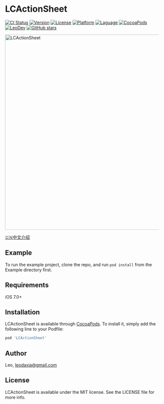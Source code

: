 # LCActionSheet

[![CI Status](https://img.shields.io/travis/iTofu/LCActionSheet.svg?style=flat)](https://travis-ci.org/iTofu/LCActionSheet)
[![Version](https://img.shields.io/cocoapods/v/LCActionSheet.svg?style=flat)](https://cocoapods.org/pods/LCActionSheet)
[![License](https://img.shields.io/cocoapods/l/LCActionSheet.svg?style=flat)](https://cocoapods.org/pods/LCActionSheet)
[![Platform](https://img.shields.io/cocoapods/p/LCActionSheet.svg?style=flat)](https://cocoapods.org/pods/LCActionSheet)
[![Laguage](https://img.shields.io/badge/language-ObjC%20%26%20Swift-orange.svg)](https://github.com/iTofu/LCActionSheet)
[![CocoaPods](https://img.shields.io/cocoapods/dt/LCActionSheet.svg)](https://cocoapods.org/pods/LCActionSheet)
[![LeoDev](https://img.shields.io/badge/blog-LeoDev.me-brightgreen.svg)](https://leodev.me)
[![GitHub stars](https://img.shields.io/github/stars/iTofu/LCActionSheet.svg?style=social&label=Star)](https://github.com/iTofu/LCActionSheet)

<img src="https://raw.githubusercontent.com/iTofu/LCActionSheet/master/Preview/LCActionSheetDemoGif03.webp" alt="LCActionSheet" title="LCActionSheet" width="640"/>

[🇨🇳中文介绍][1]

## Example

To run the example project, clone the repo, and run `pod install` from the Example directory first.

## Requirements

iOS 7.0+

## Installation

LCActionSheet is available through [CocoaPods](https://cocoapods.org). To install
it, simply add the following line to your Podfile:

```ruby
pod 'LCActionSheet'
```

## Author

Leo, leodaxia@gmail.com

## License

LCActionSheet is available under the MIT license. See the LICENSE file for more info.


[1]: https://github.com/iTofu/LCActionSheet/blob/master/README_zh-CN.md
